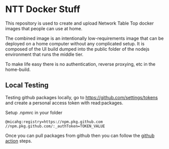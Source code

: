 # NTT Docker Stuff

This repository is used to create and upload Network Table Top docker images
that people can use at home.

The combined image is an intentionally low-requirements image that can be
deployed on a home computer without any complicated setup. It is composed
of the UI build dumped into the public folder of the nodejs environment
that runs the middle tier.

To make life easy there is no authentication, reverse proxying, etc in the
home-build.

## Local Testing

Testing github packages locally, go to https://github.com/settings/tokens and
create a personal access token with read:packages.

Setup .npmrc in your folder
```
@micahg:registry=https://npm.pkg.github.com
//npm.pkg.github.com/:_authToken=TOKEN_VALUE
```

Once you can pull packages from github then you can follow the
[github action](.github/workflows/combined.yaml#L42) steps.
